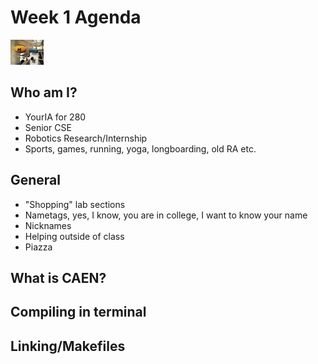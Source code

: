 # Week 1 Agenda
![Image](https://github.com/tgroechel/F17-280/blob/master/.other/pictures/fetch.jpg) 
## Who am I?
- YourIA for 280
- Senior CSE
- Robotics Research/Internship
- Sports, games, running, yoga, longboarding, old RA etc.
	
## General
- "Shopping" lab sections
- Nametags, yes, I know, you are in college, I want to know your name
- Nicknames
- Helping outside of class
- Piazza

## What is CAEN?
## Compiling in terminal
## Linking/Makefiles
